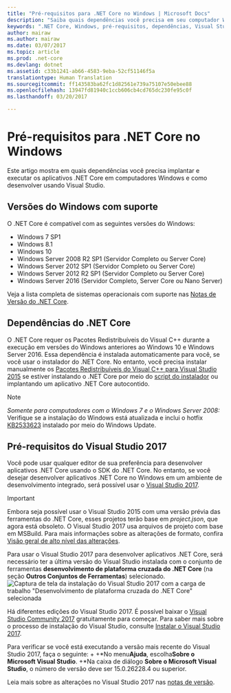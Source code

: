 ```yaml
---
title: "Pré-requisitos para .NET Core no Windows | Microsoft Docs"
description: "Saiba quais dependências você precisa em seu computador Windows para desenvolver e executar aplicativos .NET Core."
keywords: ".NET Core, Windows, pré-requisitos, dependências, Visual Studio"
author: mairaw
ms.author: mairaw
ms.date: 03/07/2017
ms.topic: article
ms.prod: .net-core
ms.devlang: dotnet
ms.assetid: c33b1241-ab66-4583-9eba-52cf51146f5a
translationtype: Human Translation
ms.sourcegitcommit: ff143583ba62fc1d82561e739a75107e50ebee88
ms.openlocfilehash: 13947fd81940c1ccb606cb4cd765dc230fe95c0f
ms.lasthandoff: 03/20/2017

---
```


# <a name="prerequisites-for-net-core-on-windows"></a>Pré-requisitos para .NET Core no Windows

Este artigo mostra em quais dependências você precisa implantar e executar os aplicativos .NET Core em computadores Windows e como desenvolver usando Visual Studio.

## <a name="supported-windows-versions"></a>Versões do Windows com suporte

O .NET Core é compatível com as seguintes versões do Windows:

* Windows 7 SP1
* Windows 8.1
* Windows 10
* Windows Server 2008 R2 SP1 (Servidor Completo ou Server Core)
* Windows Server 2012 SP1 (Servidor Completo ou Server Core)
* Windows Server 2012 R2 SP1 (Servidor Completo ou Server Core)
* Windows Server 2016 (Servidor Completo, Server Core ou Nano Server)

Veja a lista completa de sistemas operacionais com suporte nas [Notas de Versão do .NET Core](https://github.com/dotnet/core/blob/master/release-notes/1.1/1.1.md).

## <a name="net-core-dependencies"></a>Dependências do .NET Core

O .NET Core requer os Pacotes Redistribuíveis do Visual C++ durante a execução em versões do Windows anteriores ao Windows 10 e Windows Server 2016. Essa dependência é instalada automaticamente para você, se você usar o instalador do .NET Core. No entanto, você precisa instalar manualmente os [Pacotes Redistribuíveis do Visual C++ para Visual Studio 2015](https://www.microsoft.com/en-us/download/details.aspx?id=48145) se estiver instalando o .NET Core por meio do [script do instalador](https://docs.microsoft.com/en-us/dotnet/articles/core/tools/dotnet-install-script) ou implantando um aplicativo .NET Core autocontido.

> [!NOTE]
> <em>Somente para computadores com o Windows 7 e o Windows Server 2008:</em><br>
> Verifique se a instalação do Windows está atualizada e inclui o hotfix [KB2533623](https://support.microsoft.com/en-us/kb/2533623) instalado por meio do Windows Update.

## <a name="prerequisites-with-visual-studio-2017"></a>Pré-requisitos do Visual Studio 2017

Você pode usar qualquer editor de sua preferência para desenvolver aplicativos .NET Core usando o SDK do .NET Core. No entanto, se você desejar desenvolver aplicativos .NET Core no Windows em um ambiente de desenvolvimento integrado, será possível usar o [Visual Studio 2017](#visual-studio-2017).

> [!IMPORTANT]
> Embora seja possível usar o Visual Studio 2015 com uma versão prévia das ferramentas do .NET Core, esses projetos terão base em *project.json*, que agora está obsoleto. O Visual Studio 2017 usa arquivos de projeto com base em MSBuild. Para mais informações sobre as alterações de formato, confira [Visão geral de alto nível das alterações](./tools/cli-msbuild-architecture.md).

Para usar o Visual Studio 2017 para desenvolver aplicativos .NET Core, será necessário ter a última versão do Visual Studio instalada com o conjunto de ferramentas **desenvolvimento de plataforma cruzada do .NET Core** (na seção **Outros Conjuntos de Ferramentas**) selecionado.
![Captura de tela da instalação do Visual Studio 2017 com a carga de trabalho "Desenvolvimento de plataforma cruzada do .NET Core" selecionada](./media/windows-prerequisites/vs_workloads.jpg)

Há diferentes edições do Visual Studio 2017. É possível baixar o [Visual Studio Community 2017](https://www.visualstudio.com/downloads/) gratuitamente para começar.  Para saber mais sobre o processo de instalação do Visual Studio, consulte [Instalar o Visual Studio 2017](https://docs.microsoft.com/en-us/visualstudio/install/install-visual-studio).

Para verificar se você está executando a versão mais recente do Visual Studio 2017, faça o seguinte:
 +
 +*No menu**Ajuda**, escolha**Sobre o Microsoft Visual Studio**. +*Na caixa de diálogo **Sobre o Microsoft Visual Studio**, o número de versão deve ser 15.0.26228.4 ou superior.

Leia mais sobre as alterações no Visual Studio 2017 nas [notas de versão](https://www.visualstudio.com/en-us/news/releasenotes/vs2017-relnotes).

[sdk]: https://go.microsoft.com/fwlink/?LinkID=827546
